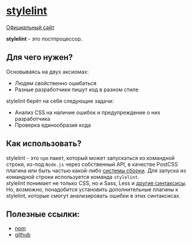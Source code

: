 [self]: data/css/postprocessor/stylelint
# [stylelint][self]

[site]: https://stylelint.io
[Официальный сайт][site]

**stylelint** - это постпроцессор.

## Для чего нужен?
Основываясь на двух аксиомах:
- Людям свойственно ошибаться
- Разные разработчики пишут код в разном стиле

stylelint берёт на себя следующие задачи:
- Анализ CSS на наличие ошибок и предупреждение о них разработчика
- Проверка единообразия кода

## Как использовать?
[1]: https://stylelint.io/#getting-started
[2]: https://stylelint.io/user-guide/node-api#syntax
stylelint - это `npm` пакет, который может запускаться из командной строки, из-под `Node.js` через собственный API, в качестве PostCSS плагина или быть частью какой-либо [системы сборки][1]. Для запуска из командной строки используется команда `stylelint`.
<br>stylelint понимает не только CSS, но и Sass, Less и [другие синтаксисы][2]. Но, возможно, понадобится установить дополнительные плагины к stylelint, которые смогут анализировать ошибки в этих синтаксисах.

## Полезные ссылки:
- [npm](https://www.npmjs.com/package/stylelint)
- [github](https://github.com/stylelint/stylelint)
